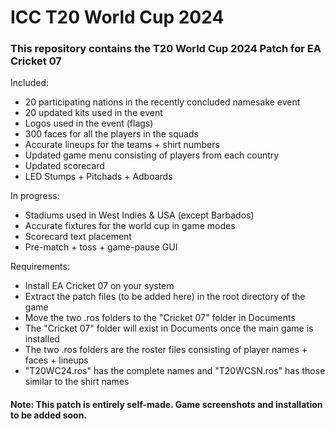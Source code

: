 # ICC T20 World Cup 2024

### This repository contains the T20 World Cup 2024 Patch for EA Cricket 07

Included:
  * 20 participating nations in the recently concluded namesake event
  * 20 updated kits used in the event
  * Logos used in the event (flags)
  * 300 faces for all the players in the squads
  * Accurate lineups for the teams + shirt numbers
  * Updated game menu consisting of players from each country
  * Updated scorecard
  * LED Stumps + Pitchads + Adboards

In progress:
  * Stadiums used in West Indies & USA (except Barbados)
  * Accurate fixtures for the world cup in game modes
  * Scorecard text placement
  * Pre-match + toss + game-pause GUI

Requirements:
  * Install EA Cricket 07 on your system
  * Extract the patch files (to be added here) in the root directory of the game
  * Move the two .ros folders to the "Cricket 07" folder in Documents
  * The "Cricket 07" folder will exist in Documents once the main game is installed
  * The two .ros folders are the roster files consisting of player names + faces + lineups
  * "T20WC24.ros" has the complete names and "T20WCSN.ros" has those similar to the shirt names

#### Note: This patch is entirely self-made. Game screenshots and installation to be added soon.
